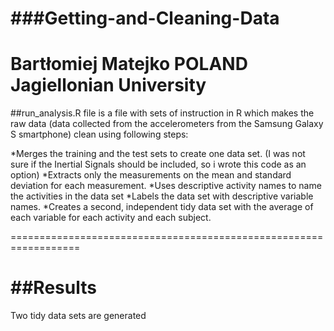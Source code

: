 ###Getting-and-Cleaning-Data
==================================================================
Bartłomiej Matejko
POLAND
Jagiellonian University
==================================================================
##run_analysis.R 
file is a file with sets of instruction in R which makes the raw data (data collected from the accelerometers from the 
Samsung Galaxy S smartphone) clean using following steps:

*Merges the training and the test sets to create one data set.
 (I was not sure if the Inertial Signals should be included, so i wrote this code as an option)
*Extracts only the measurements on the mean and standard deviation for each measurement. 
*Uses descriptive activity names to name the activities in the data set
*Labels the data set with descriptive variable names. 
*Creates a second, independent tidy data set with the average of each variable for each activity and each subject. 

==================================================================

##Results
==================================================================
Two tidy data sets are generated
